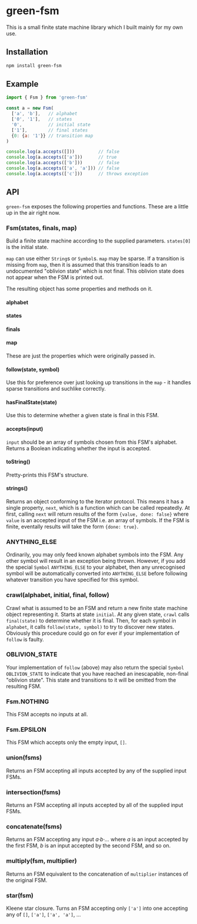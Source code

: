 # green-fsm

This is a small finite state machine library which I built mainly for my own use.

## Installation

```bash
npm install green-fsm
```

## Example

```js
import { Fsm } from 'green-fsm'

const a = new Fsm(
  ['a', 'b'],   // alphabet
  ['0', '1'],   // states
  '0',          // initial state
  ['1'],        // final states
  {0: {a: '1'}} // transition map
)

console.log(a.accepts([]))         // false
console.log(a.accepts(['a']))      // true
console.log(a.accepts(['b']))      // false
console.log(a.accepts(['a', 'a'])) // false
console.log(a.accepts(['c']))      // throws exception
```

## API

`green-fsm` exposes the following properties and functions. These are a little up in the air right now.

### Fsm(states, finals, map)

Build a finite state machine according to the supplied parameters. `states[0]` is the initial state.

`map` can use either `String`s or `Symbol`s. `map` may be sparse. If a transition is missing from `map`, then it is assumed that this transition leads to an undocumented "oblivion state" which is not final. This oblivion state does not appear when the FSM is printed out.

The resulting object has some properties and methods on it.

#### alphabet
#### states
#### finals
#### map

These are just the properties which were originally passed in.

#### follow(state, symbol)

Use this for preference over just looking up transitions in the `map` - it handles sparse transitions and suchlike correctly.

#### hasFinalState(state)

Use this to determine whether a given state is final in this FSM.

#### accepts(input)

`input` should be an array of symbols chosen from this FSM's alphabet. Returns a Boolean indicating whether the input is accepted.

#### toString()

Pretty-prints this FSM's structure.

#### strings()

Returns an object conforming to the iterator protocol. This means it has a single property, `next`, which is a function which can be called repeatedly. At first, calling `next` will return results of the form `{value, done: false}` where `value` is an accepted input of the FSM i.e. an array of symbols. If the FSM is finite, eventally results will take the form `{done: true}`.

### ANYTHING_ELSE

Ordinarily, you may only feed known alphabet symbols into the FSM. Any other symbol will result in an exception being thrown. However, if you add the special `Symbol` `ANYTHING_ELSE` to your alphabet, then any unrecognised symbol will be automatically converted into `ANYTHING_ELSE` before following whatever transition you have specified for this symbol.

### crawl(alphabet, initial, final, follow)

Crawl what is assumed to be an FSM and return a new finite state machine object representing it. Starts at state `initial`. At any given state, `crawl` calls `final(state)` to determine whether it is final. Then, for each symbol in `alphabet`, it calls `follow(state, symbol)` to try to discover new states. Obviously this procedure could go on for ever if your implementation of `follow` is faulty.

### OBLIVION_STATE

Your implementation of `follow` (above) may also return the special `Symbol` `OBLIVION_STATE` to indicate that you have reached an inescapable, non-final "oblivion state". This state and transitions to it will be omitted from the resulting FSM.

### Fsm.NOTHING

This FSM accepts no inputs at all.

### Fsm.EPSILON

This FSM which accepts only the empty input, `[]`.

### union(fsms)

Returns an FSM accepting all inputs accepted by any of the supplied input FSMs.

### intersection(fsms)

Returns an FSM accepting all inputs accepted by all of the supplied input FSMs.

### concatenate(fsms)

Returns an FSM accepting any input *a·b·...* where *a* is an input accepted by the first FSM, *b* is an input accepted by the second FSM, and so on.

### multiply(fsm, multiplier)

Returns an FSM equivalent to the concatenation of `multiplier` instances of the original FSM.

### star(fsm)

Kleene star closure. Turns an FSM accepting only `['a']` into one accepting any of `[]`, `['a']`, `['a', 'a']`, ...
